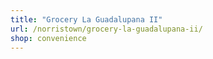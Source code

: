 ```yaml
---
title: "Grocery La Guadalupana II"
url: /norristown/grocery-la-guadalupana-ii/
shop: convenience
---
```

